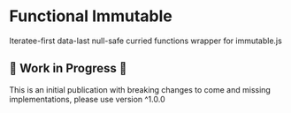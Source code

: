 # Functional Immutable
Iteratee-first data-last null-safe curried functions wrapper for immutable.js

## 🚧 Work in Progress 🚧

This is an initial publication with breaking changes to come and missing implementations, please use version ^1.0.0
